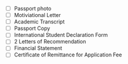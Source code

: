 - [ ] Passport photo
- [ ] Motiviational Letter
- [ ] Academic Transcript
- [ ] Passport Copy
- [ ] International Student Declaration Form
- [ ] 2 Letters of Recommendation
- [ ] Financial Statement
- [ ] Certificate of Remittance for Application Fee